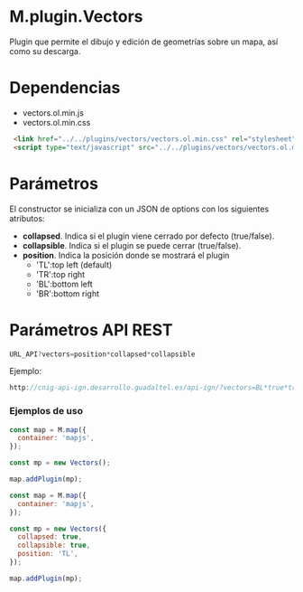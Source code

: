 # M.plugin.Vectors

Plugin que permite el dibujo y edición de geometrías sobre un mapa, así como su descarga.


# Dependencias

- vectors.ol.min.js
- vectors.ol.min.css


```html
 <link href="../../plugins/vectors/vectors.ol.min.css" rel="stylesheet" />
 <script type="text/javascript" src="../../plugins/vectors/vectors.ol.min.js"></script>
```

# Parámetros

El constructor se inicializa con un JSON de options con los siguientes atributos:

- **collapsed**. Indica si el plugin viene cerrado por defecto (true/false).
- **collapsible**. Indica si el plugin se puede cerrar (true/false).
- **position**. Indica la posición donde se mostrará el plugin
  - 'TL':top left (default)
  - 'TR':top right
  - 'BL':bottom left
  - 'BR':bottom right

# Parámetros API REST
```javascript
URL_API?vectors=position*collapsed*collapsible
````
Ejemplo:
```javascript
http://cnig-api-ign.desarrollo.guadaltel.es/api-ign/?vectors=BL*true*true
```


### Ejemplos de uso

```javascript
const map = M.map({
  container: 'mapjs',
});

const mp = new Vectors();

map.addPlugin(mp);
```

```javascript
const map = M.map({
  container: 'mapjs',
});

const mp = new Vectors({
  collapsed: true,
  collapsible: true,
  position: 'TL',
});

map.addPlugin(mp);
```
